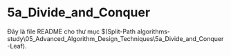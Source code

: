 # 5a_Divide_and_Conquer

Đây là file README cho thư mục $(Split-Path algorithms-study\05_Advanced_Algorithm_Design_Techniques\5a_Divide_and_Conquer -Leaf).
